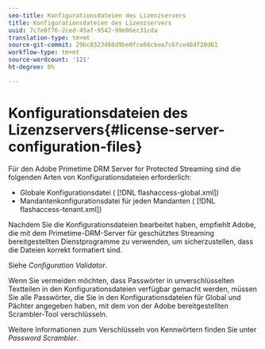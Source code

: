 ```yaml
---
seo-title: Konfigurationsdateien des Lizenzservers
title: Konfigurationsdateien des Lizenzservers
uuid: 7c7e0f76-2ced-45af-9542-99e06ec31cda
translation-type: tm+mt
source-git-commit: 29bc8323460d9be0fce66cbea7c6fce46df20d61
workflow-type: tm+mt
source-wordcount: '121'
ht-degree: 0%

---
```



# Konfigurationsdateien des Lizenzservers{#license-server-configuration-files}

Für den Adobe Primetime DRM Server for Protected Streaming sind die folgenden Arten von Konfigurationsdateien erforderlich:

* Globale Konfigurationsdatei ( [!DNL flashaccess-global.xml])
* Mandantenkonfigurationsdatei für jeden Mandanten ( [!DNL flashaccess-tenant.xml])

Nachdem Sie die Konfigurationsdateien bearbeitet haben, empfiehlt Adobe, die mit dem Primetime-DRM-Server für geschütztes Streaming bereitgestellten Dienstprogramme zu verwenden, um sicherzustellen, dass die Dateien korrekt formatiert sind.

Siehe *Configuration Validator*.

Wenn Sie vermeiden möchten, dass Passwörter in unverschlüsselten Textteilen in den Konfigurationsdateien verfügbar gemacht werden, müssen Sie alle Passwörter, die Sie in den Konfigurationsdateien für Global und Pächter angegeben haben, mit dem von der Adobe bereitgestellten Scrambler-Tool verschlüsseln.

Weitere Informationen zum Verschlüsseln von Kennwörtern finden Sie unter *Password Scrambler*.
